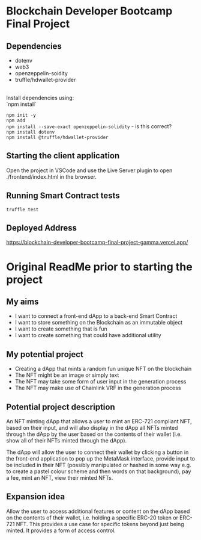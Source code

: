 # Blockchain Developer Bootcamp Final Project

## Dependencies
- dotenv
- web3
- openzeppelin-soidity
- truffle/hdwallet-provider
<br/>
Install dependencies using:<br/>
`npm install`<br/>

`npm init -y`<br/>
`npm add`<br/>
`npm install --save-exact openzeppelin-solidity` -  is this correct?<br/>
`npm install dotenv`<br/>
`npm install @truffle/hdwallet-provider`

## Starting the client application
Open the project in VSCode and use the Live Server plugin to open ./frontend/index.html in the browser.

## Running Smart Contract tests
`truffle test`

## Deployed Address
https://blockchain-developer-bootcamp-final-project-gamma.vercel.app/
<br/>

# Original ReadMe prior to starting the project

## My aims
<ul>
  <li>I want to connect a front-end dApp to a back-end Smart Contract</li>
  <li>I want to store something on the Blockchain as an immutable object</li>
  <li>I want to create something that is fun</li>
  <li>I want to create something that could have additional utility</li>
</ul>

## My potential project
<ul>
  <li>Creating a dApp that mints a random fun unique NFT on the blockchain</li>
  <li>The NFT might be an image or simply text</li>
  <li>The NFT may take some form of user input in the generation process</li>
  <li>The NFT may make use of Chainlink VRF in the generation process</li>
</ul>

## Potential project description
An NFT minting dApp that allows a user to mint an ERC-721 compliant NFT, based on their input, and will also display in the dApp all NFTs minted through the dApp by the user based on the contents of their wallet (i.e. show all of their NFTs minted through the dApp).

The dApp will allow the user to connect their wallet by clicking a button in the front-end application to pop up the MetaMask interface, provide input to be included in their NFT (possibly manipulated or hashed in some way e.g. to create a pastel colour scheme and then words on that background), pay a fee, mint an NFT, view their minted NFTs.

## Expansion idea
Allow the user to access additional features or content on the dApp based on the contents of their wallet, i.e. holding a specific ERC-20 token or ERC-721 NFT.  This provides a use case for specific tokens beyond just being minted. It provides a form of access control.